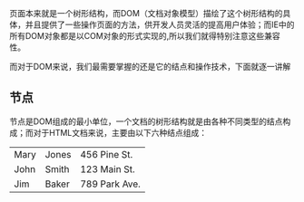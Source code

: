 页面本来就是一个树形结构，而DOM（文档对象模型）描绘了这个树形结构的具体，并且提供了一些操作页面的方法，供开发人员灵活的提高用户体验；而IE中的所有DOM对象都是以COM对象的形式实现的,所以我们就得特别注意这些兼容性。

而对于DOM来说，我们最需要掌握的还是它的结点和操作技术，下面就逐一讲解

## 节点 ##
节点是DOM组成的最小单位，一个文档的树形结构就是由各种不同类型的结点构成；而对于HTML文档来说，主要由以下六种结点组成：

<table cellspacing="0">
   <tr >
      <td>Mary</td>
      <td>Jones</td>
      <td>456 Pine St.</td>
   </tr>
   <tr >
      <td>John</td>
      <td>Smith</td>
      <td>123 Main St.</td>
   </tr>
   <tr>
      <td>Jim</td>
      <td>Baker</td>
      <td>789 Park Ave.</td>
   </tr>
</table>